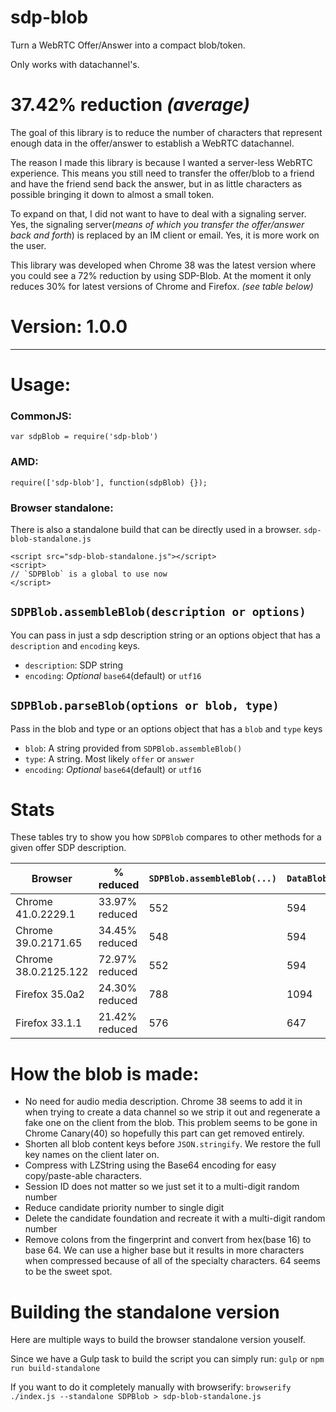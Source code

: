 # sdp-blob

Turn a WebRTC Offer/Answer into a compact blob/token.

Only works with datachannel's.


# 37.42% reduction *(average)*

The goal of this library is to reduce the number of characters that represent enough data in the offer/answer to establish a WebRTC datachannel.

The reason I made this library is because I wanted a server-less WebRTC experience. This means you still need to transfer the offer/blob to a friend and have the friend send back the answer, but in as little characters as possible bringing it down to almost a small token.

To expand on that, I did not want to have to deal with a signaling server. Yes, the signaling server(*means of which you transfer the offer/answer back and forth*) is replaced by an IM client or email. Yes, it is more work on the user.

This library was developed when Chrome 38 was the latest version where you could see a 72% reduction by using SDP-Blob. At the moment it only reduces 30% for latest versions of Chrome and Firefox. *(see table below)*

# Version: 1.0.0

---

# Usage:

### CommonJS:
`var sdpBlob = require('sdp-blob')`

### AMD:
`require(['sdp-blob'], function(sdpBlob) {});`

### Browser standalone:

There is also a standalone build that can be directly used in a browser. `sdp-blob-standalone.js`

```
<script src="sdp-blob-standalone.js"></script>
<script>
// `SDPBlob` is a global to use now
</script>
```

## `SDPBlob.assembleBlob(description or options)`

You can pass in just a sdp description string or an options object that has a `description` and `encoding` keys.

 - `description`: SDP string
 - `encoding`: *Optional* `base64`(default) or `utf16`

## `SDPBlob.parseBlob(options or blob, type)`

Pass in the blob and type or an options object that has a `blob` and `type` keys

 - `blob`: A string provided from `SDPBlob.assembleBlob()`
 - `type`: A string. Most likely `offer` or `answer`
 - `encoding`: *Optional* `base64`(default) or `utf16`
		

# Stats

These tables try to show you how `SDPBlob` compares to other methods for a given offer SDP description.

Browser | **% reduced** | **`SDPBlob.assembleBlob(...)`** | `DataBlob.assembleBlob(...)` | `JSON.stringify(description)` 
------- | ------------- | ------------------------------- | ---------------------------- | -----------------------------
Chrome 41.0.2229.1 | 33.97% reduced | 552 | 594 | 836 
Chrome 39.0.2171.65 | 34.45% reduced | 548 | 594 | 836 
Chrome 38.0.2125.122 | 72.97% reduced | 552 | 594 | 2042 
Firefox 35.0a2 | 24.30% reduced | 788 | 1094 | 1041 
Firefox 33.1.1 | 21.42% reduced | 576 | 647 | 733 


# How the blob is made:

 - No need for audio media description. Chrome 38 seems to add it in when trying to create a data channel so we strip it out and regenerate a fake one on the client from the blob. This problem seems to be gone in Chrome Canary(40) so hopefully this part can get removed entirely.
 - Shorten all blob content keys before `JSON.stringify`. We restore the full key names on the client later on.
 - Compress with LZString using the Base64 encoding for easy copy/paste-able characters.
 - Session ID does not matter so we just set it to a multi-digit random number
 - Reduce candidate priority number to single digit
 - Delete the candidate foundation and recreate it with a multi-digit random number
 - Remove colons from the fingerprint and convert from hex(base 16) to base 64. We can use a higher base but it results in more characters when compressed because of all of the specialty characters. 64 seems to be the sweet spot.



# Building the standalone version

Here are multiple ways to build the browser standalone version youself.

Since we have a Gulp task to build the script you can simply run: `gulp` or `npm run build-standalone`

If you want to do it completely manually with browserify:
`browserify ./index.js --standalone SDPBlob > sdp-blob-standalone.js`

